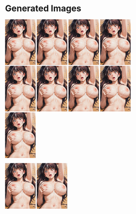 # Generated Images



<img src="2025_09_26_01_thumb.webp" width="100"/> <img src="2025_09_26_02_thumb.webp" width="100"/> <img src="2025_09_26_03_thumb.webp" width="100"/> <img src="2025_09_26_04_thumb.webp" width="100"/> <img src="2025_09_26_05_thumb.webp" width="100"/> <img src="2025_09_26_06_thumb.webp" width="100"/> <img src="2025_09_26_07_thumb.webp" width="100"/> <img src="2025_09_26_08_thumb.webp" width="100"/> <img src="2025_09_26_09_thumb.webp" width="100"/>

<img src="2025_09_26_10_thumb.webp" width="100"/> <img src="2025_09_26_11_thumb.webp" width="100"/>